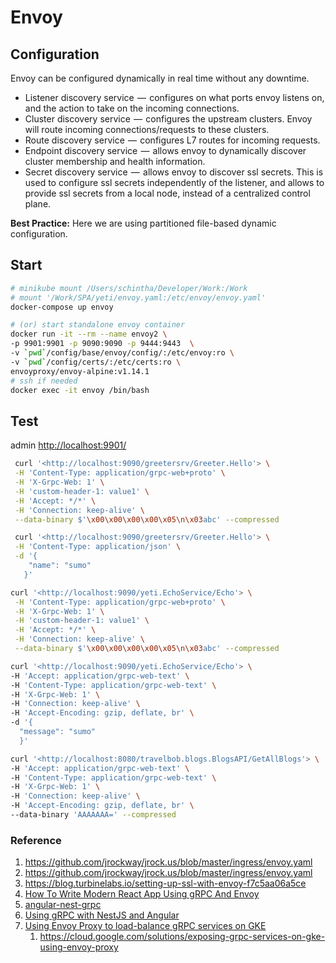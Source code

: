 # Envoy

## Configuration

Envoy can be configured dynamically in real time without any downtime.

- Listener discovery service  —  configures on what ports envoy listens on, and the action to take on the incoming connections.
- Cluster discovery service  —  configures the upstream clusters. Envoy will route incoming connections/requests to these clusters.
- Route discovery service  —  configures L7 routes for incoming requests.
- Endpoint discovery service  —  allows envoy to dynamically discover cluster membership and health information.
- Secret discovery service  —  allows envoy to discover ssl secrets. This is used to configure ssl secrets independently of the listener, and allows to provide ssl secrets from a local node, instead of a centralized control plane.

**Best Practice:** Here we are using partitioned file-based dynamic configuration.

## Start

```bash
# minikube mount /Users/schintha/Developer/Work:/Work
# mount '/Work/SPA/yeti/envoy.yaml:/etc/envoy/envoy.yaml'
docker-compose up envoy

# (or) start standalone envoy container
docker run -it --rm --name envoy2 \
-p 9901:9901 -p 9090:9090 -p 9444:9443  \
-v `pwd`/config/base/envoy/config/:/etc/envoy:ro \
-v `pwd`/config/certs/:/etc/certs:ro \
envoyproxy/envoy-alpine:v1.14.1
# ssh if needed
docker exec -it envoy /bin/bash
```

## Test

 admin <http://localhost:9901/>

```bash
 curl '<http://localhost:9090/greetersrv/Greeter.Hello'> \
 -H 'Content-Type: application/grpc-web+proto' \
 -H 'X-Grpc-Web: 1' \
 -H 'custom-header-1: value1' \
 -H 'Accept: */*' \
 -H 'Connection: keep-alive' \
 --data-binary $'\x00\x00\x00\x00\x05\n\x03abc' --compressed

 curl '<http://localhost:9090/greetersrv/Greeter.Hello'> \
 -H 'Content-Type: application/json' \
 -d '{
    "name": "sumo"
   }'

curl '<http://localhost:9090/yeti.EchoService/Echo'> \
 -H 'Content-Type: application/grpc-web+proto' \
 -H 'X-Grpc-Web: 1' \
 -H 'custom-header-1: value1' \
 -H 'Accept: */*' \
 -H 'Connection: keep-alive' \
 --data-binary $'\x00\x00\x00\x00\x05\n\x03abc' --compressed

curl '<http://localhost:9090/yeti.EchoService/Echo'> \
-H 'Accept: application/grpc-web-text' \
-H 'Content-Type: application/grpc-web-text' \
-H 'X-Grpc-Web: 1' \
-H 'Connection: keep-alive' \
-H 'Accept-Encoding: gzip, deflate, br' \
-d '{
  "message": "sumo"
  }'

curl '<http://localhost:8080/travelbob.blogs.BlogsAPI/GetAllBlogs'> \
-H 'Accept: application/grpc-web-text' \
-H 'Content-Type: application/grpc-web-text' \
-H 'X-Grpc-Web: 1' \
-H 'Connection: keep-alive' \
-H 'Accept-Encoding: gzip, deflate, br' \
--data-binary 'AAAAAAA=' --compressed
```

### Reference

1. <https://github.com/jrockway/jrock.us/blob/master/ingress/envoy.yaml>
1. <https://github.com/jrockway/jrock.us/blob/master/ingress/envoy.yaml>
1. <https://blog.turbinelabs.io/setting-up-ssl-with-envoy-f7c5aa06a5ce>
1. [How To Write Modern React App Using gRPC And Envoy](https://medium.com/effective-development/how-to-write-modern-react-app-using-grpc-and-envoy-a9d9a4f2785e)
1. [angular-nest-grpc](https://github.com/kmturley/angular-nest-grpc)
1. [Using gRPC with NestJS and Angular](https://medium.com/creative-technology-concepts-code/using-grpc-with-nestjs-and-angular-b60b444bc3ab)
1. [Using Envoy Proxy to load-balance gRPC services on GKE](https://github.com/GoogleCloudPlatform/grpc-gke-nlb-tutorial)
    1. <https://cloud.google.com/solutions/exposing-grpc-services-on-gke-using-envoy-proxy>